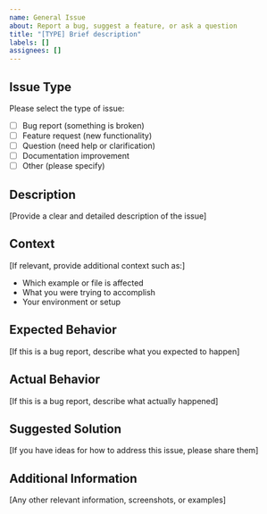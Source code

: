 ```yaml
---
name: General Issue
about: Report a bug, suggest a feature, or ask a question
title: "[TYPE] Brief description"
labels: []
assignees: []
---
```


## Issue Type

Please select the type of issue:

- [ ] Bug report (something is broken)
- [ ] Feature request (new functionality)
- [ ] Question (need help or clarification)
- [ ] Documentation improvement
- [ ] Other (please specify)

## Description

[Provide a clear and detailed description of the issue]

## Context

[If relevant, provide additional context such as:]
- Which example or file is affected
- What you were trying to accomplish
- Your environment or setup

## Expected Behavior

[If this is a bug report, describe what you expected to happen]

## Actual Behavior

[If this is a bug report, describe what actually happened]

## Suggested Solution

[If you have ideas for how to address this issue, please share them]

## Additional Information

[Any other relevant information, screenshots, or examples]